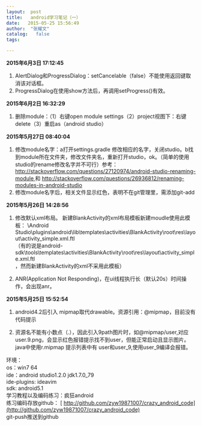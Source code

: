 ```yaml
---
layout:  post
title:   android学习笔记（一）
date:   2015-05-25 15:56:49
author:  "张耀文"
catalog:   false
tags:

---
```

**2015年6月3日 17:12:45**

  1. AlertDialog和ProgressDialog：setCancelable（false）不能使用返回键取消该对话框。 
  2. ProgressDialog在使用show方法后，再调用setProgress()有效。 

**2015年6月2日 16:32:29**

  1. 删除module：（1）右键open module settings（2）project视图下：右键delete（3）重启as（android studio） 

**2015年5月27日 08:40:04**

  1. 修改module名字：a打开settings.gradle 修改相应的名字，关闭studio。b找到module所在文件夹，修改文件夹名，重新打开studio，ok。（简单的使用studio的rename修改名字并不可行）参考： [ http://stackoverflow.com/questions/27120974/android-studio-renaming-module ](http://stackoverflow.com/questions/27120974/android-studio-renaming-module) 和 [ http://stackoverflow.com/questions/26936812/renaming-modules-in-android-studio ](http://stackoverflow.com/questions/26936812/renaming-modules-in-android-studio)
  2. 修改module名字后，相关文件显示红色，表明不在git管理里，需添加git-add 

**2015年5月26日 14:28:56**

  1. 修改默认xml布局。 新建BlankActivity的xml布局模板新建moudle使用此模板： \Android Studio\plugins\android\lib\templates\activities\BlankActivity\root\res\layout\activity_simple.xml.ftl   
（有的说是android-sdk\tools\templates\activities\BlankActivity\root\res\layout\activity_simple.xml.ftl  
，然而新建BlankActivity的xml不采用此模板）

  2. ANR(Application Not Responding)，在ui线程执行长（默认20s）时间操作，会出现anr。 

**2015年5月25日 15:52:54**

  1. android4.2后引入 mipmap取代drawable。资源引用：@mipmap，目前没有代码提示 

  2. 资源名不能有小数点（.），因此引入9path图片时，如@mipmap/user,对应user.9.png，会显示红色报错提示找不到user，但能正常启动且显示图片。   
java中使用r.mipmap 提示列表中有 user和user_9,使用user_9编译会报错。

环境：  
os：win7 64  
ide：android studio1.2.0 jdk1.7.0_79  
ide-plugins: ideavim  
sdk: android5.1  
学习教程以及编码练习：疯狂android  
练习编码存放github： [ http://github.com/zyw19871007/crazy_android_code](http://github.com/zyw19871007/crazy_android_code)  
git-push推送到github

